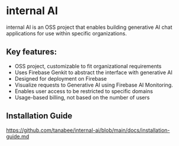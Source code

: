 # internal AI

internal AI is an OSS project that enables building generative AI chat applications for use within specific organizations.

## Key features:

- OSS project, customizable to fit organizational requirements
- Uses Firebase Genkit to abstract the interface with generative AI
- Designed for deployment on Firebase
- Visualize requests to Generative AI using Firebase AI Monitoring.
- Enables user access to be restricted to specific domains
- Usage-based billing, not based on the number of users

## Installation Guide

https://github.com/tanabee/internal-ai/blob/main/docs/installation-guide.md